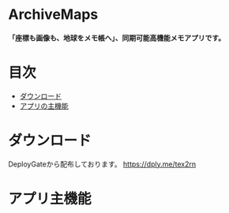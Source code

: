 # ArchiveMaps 
#### 「座標も画像も、地球をメモ帳へ」、同期可能高機能メモアプリです。

# 目次
- [ダウンロード](#ダウンロード)
- [アプリの主機能](#アプリ主機能)

# ダウンロード
DeployGateから配布しております。
https://dply.me/tex2rn

# アプリ主機能
